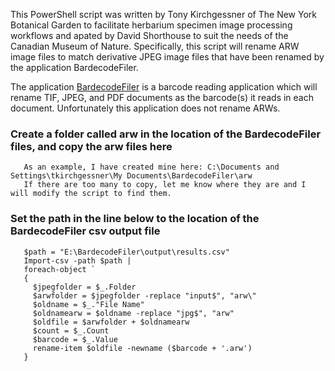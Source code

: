 This PowerShell script was written by Tony Kirchgessner of The New York Botanical Garden to facilitate herbarium specimen image processing workflows and apated by David Shorthouse to suit the needs of the Canadian Museum of Nature. Specifically, this script will rename ARW image files to match derivative JPEG image files that have been renamed by the application BardecodeFiler. 

The application [BardecodeFiler](http://www.bardecode.com/en1/app/bardecodefiler/) is a barcode reading application which will rename TIF, JPEG, and PDF documents as the barcode(s) it reads in each document. Unfortunately this application does not rename ARWs.

### Create a folder called arw in the location of the BardecodeFiler files, and copy the arw files here

       As an example, I have created mine here: C:\Documents and Settings\tkirchgessner\My Documents\BardecodeFiler\arw
       If there are too many to copy, let me know where they are and I will modify the script to find them.

### Set the path in the line below to the location of the BardecodeFiler csv output file

       $path = "E:\BardecodeFiler\output\results.csv"
       Import-csv -path $path | 
       foreach-object `
       { 
         $jpegfolder = $_.Folder
         $arwfolder = $jpegfolder -replace "input$", "arw\"
         $oldname = $_."File Name"
         $oldnamearw = $oldname -replace "jpg$", "arw"
         $oldfile = $arwfolder + $oldnamearw
         $count = $_.Count
         $barcode = $_.Value
         rename-item $oldfile -newname ($barcode + '.arw')
       }